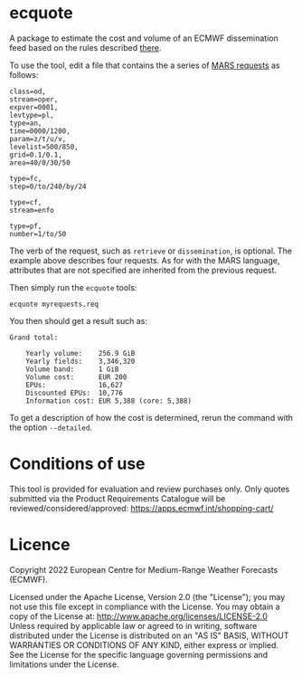 # ecquote

A package to estimate the cost and volume of an ECMWF dissemination feed based on the rules described [there](https://www.ecmwf.int/en/forecasts/accessing-forecasts/payment-rules-and-options/tariffs).

To use the tool, edit a file that contains the
a series of [MARS requests](https://confluence.ecmwf.int/display/UDOC/MARS+command+and+request+syntax) as follows:

    class=od,
    stream=oper,
    expver=0001,
    levtype=pl,
    type=an,
    time=0000/1200,
    param=z/t/u/v,
    levelist=500/850,
    grid=0.1/0.1,
    area=40/0/30/50

    type=fc,
    step=0/to/240/by/24

    type=cf,
    stream=enfo

    type=pf,
    number=1/to/50

The verb of the request, such as `retrieve` or `dissemination`, is optional. The example above describes four requests. As for with the MARS language, attributes that are not specified are inherited from the previous request.

Then simply run the `ecquote` tools:

    ecquote myrequests.req

You then should get a result such as:

    Grand total:

        Yearly volume:    256.9 GiB
        Yearly fields:    3,346,320
        Volume band:      1 GiB
        Volume cost:      EUR 200
        EPUs:             16,627
        Discounted EPUs:  10,776
        Information cost: EUR 5,388 (core: 5,388)

To get a description of how the cost is determined, rerun the command with the option `--detailed`.

# Conditions of use

This tool is provided for evaluation and review purchases only.  Only quotes submitted via the Product Requirements Catalogue will be reviewed/considered/approved:  https://apps.ecmwf.int/shopping-cart/

# Licence

Copyright 2022 European Centre for Medium-Range Weather Forecasts (ECMWF).

Licensed under the Apache License, Version 2.0 (the "License"); you may not use this file except in compliance with the License. You may obtain a copy of the License at: http://www.apache.org/licenses/LICENSE-2.0 Unless required by applicable law or agreed to in writing, software distributed under the License is distributed on an "AS IS" BASIS, WITHOUT WARRANTIES OR CONDITIONS OF ANY KIND, either express or implied. See the License for the specific language governing permissions and limitations under the License.
